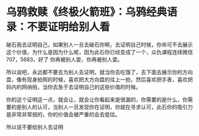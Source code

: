 # 乌鸦救赎《终极火箭班》：乌鸦经典语录：不要证明给别人看

破石我去证明自己，如果别人一旦去破石你啊，去证明自己时候，你命可不去展示这个价值，为什么是因为什么呢，因为此石你已经变成了一个，众仇课程连续微信707，5683，好了 你再被别人耍，你再被别人耍。

所以说吧，永远都不要去为别人去证明，就当你去吃饿了，去下面去展示你的方向盘，像有现身拍照的时候，喜欢把大方向盘的往上一拍，然后喜欢把手表，喜欢把妈内的网纳拍，当你去急于去证明自己的这些价值的时候。

你的这个证明这一点，就会让，就会让你看起来是很漏的，你需要的是什么，你需要的是别人的认可，当别人一旦发现你在证明，你就在寻求认可，此石你的吸引力是非常非常弱的，你的价值会被严重的会去低估。

所以说不要给别人去证明